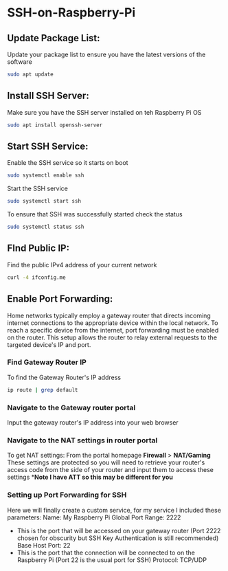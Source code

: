 # SSH-on-Raspberry-Pi
## Update Package List:
Update your package list to ensure you have the latest versions of the software
```bash
sudo apt update
```

## Install SSH Server:
Make sure you have the SSH server installed on teh Raspberry Pi OS
```bash
sudo apt install openssh-server
```

## Start SSH Service:
Enable the SSH service so it starts on boot
```bash
sudo systemctl enable ssh
```
Start the SSH service
```bash
sudo systemctl start ssh
```
To ensure that SSH was successfully started check the status
```bash
sudo systemctl status ssh
```

## FInd Public IP:
Find the public IPv4 address of your current network
```bash
curl -4 ifconfig.me
```

## Enable Port Forwarding:
Home networks typically employ a gateway router that directs incoming internet connections to the appropriate device within the local network. To reach a specific device from the internet, port forwarding must be enabled on the router. 
This setup allows the router to relay external requests to the targeted device's IP and port.

### Find Gateway Router IP
To find the Gateway Router's IP address 
```bash
ip route | grep default
```
### Navigate to the Gateway router portal 
Input the gateway router's IP address into your web browser

### Navigate to the NAT settings in router portal
To get NAT settings:
From the portal homepage **Firewall** > **NAT/Gaming**
These settings are protected so you will need to retrieve your router's access code from the side of your router and input them to access these settings
***Note I have ATT so this may be different for you**

### Setting up Port Forwarding for SSH
Here we will finally create a custom service, for my service I included these parameters:
Name: My Raspberry Pi
Global Port Range: 2222 
- This is the port that will be accessed on your gateway router (Port 2222 chosen for obscurity but SSH Key Authentication is still recommended)
Base Host Port: 22
- This is the port that the connection will be connected to on the Raspberry Pi (Port 22 is the usual port for SSH)
Protocol: TCP/UDP

